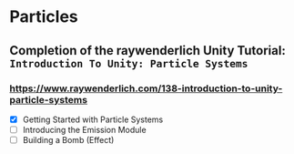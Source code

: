 # Particles

## Completion of the raywenderlich Unity Tutorial: `Introduction To Unity: Particle Systems`

### https://www.raywenderlich.com/138-introduction-to-unity-particle-systems
- [X] Getting Started with Particle Systems
- [ ] Introducing the Emission Module
- [ ] Building a Bomb (Effect)
